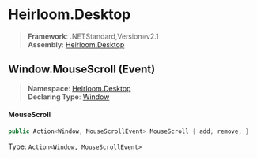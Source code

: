 # Heirloom.Desktop

> **Framework**: .NETStandard,Version=v2.1  
> **Assembly**: [Heirloom.Desktop][0]

## Window.MouseScroll (Event)

> **Namespace**: [Heirloom.Desktop][0]  
> **Declaring Type**: [Window][1]

#### MouseScroll

```cs
public Action<Window, MouseScrollEvent> MouseScroll { add; remove; }
```

Type: `Action<Window, MouseScrollEvent>`

[0]: ../../../Heirloom.Desktop.md
[1]: ../Window.md
